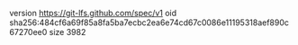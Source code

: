 version https://git-lfs.github.com/spec/v1
oid sha256:484cf6a69f85a8fa5ba7ecbc2ea6e74cd67c0086e11195318aef890c67270ee0
size 3982

